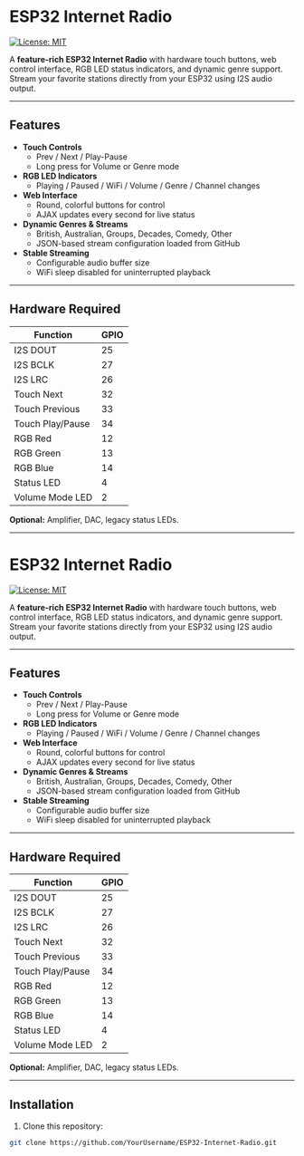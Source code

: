 # ESP32 Internet Radio

[![License: MIT](https://img.shields.io/badge/License-MIT-yellow.svg)](https://opensource.org/licenses/MIT)

A **feature-rich ESP32 Internet Radio** with hardware touch buttons, web control interface, RGB LED status indicators, and dynamic genre support. Stream your favorite stations directly from your ESP32 using I2S audio output.

---

## Features

- **Touch Controls**
  - Prev / Next / Play-Pause
  - Long press for Volume or Genre mode
- **RGB LED Indicators**
  - Playing / Paused / WiFi / Volume / Genre / Channel changes
- **Web Interface**
  - Round, colorful buttons for control
  - AJAX updates every second for live status
- **Dynamic Genres & Streams**
  - British, Australian, Groups, Decades, Comedy, Other
  - JSON-based stream configuration loaded from GitHub
- **Stable Streaming**
  - Configurable audio buffer size
  - WiFi sleep disabled for uninterrupted playback

---

## Hardware Required

| Function           | GPIO  |
|-------------------|-------|
| I2S DOUT           | 25    |
| I2S BCLK           | 27    |
| I2S LRC            | 26    |
| Touch Next         | 32    |
| Touch Previous     | 33    |
| Touch Play/Pause   | 34    |
| RGB Red            | 12    |
| RGB Green          | 13    |
| RGB Blue           | 14    |
| Status LED         | 4     |
| Volume Mode LED    | 2     |

**Optional:** Amplifier, DAC, legacy status LEDs.

---

# ESP32 Internet Radio

[![License: MIT](https://img.shields.io/badge/License-MIT-yellow.svg)](https://opensource.org/licenses/MIT)

A **feature-rich ESP32 Internet Radio** with hardware touch buttons, web control interface, RGB LED status indicators, and dynamic genre support. Stream your favorite stations directly from your ESP32 using I2S audio output.

---

## Features

- **Touch Controls**
  - Prev / Next / Play-Pause
  - Long press for Volume or Genre mode
- **RGB LED Indicators**
  - Playing / Paused / WiFi / Volume / Genre / Channel changes
- **Web Interface**
  - Round, colorful buttons for control
  - AJAX updates every second for live status
- **Dynamic Genres & Streams**
  - British, Australian, Groups, Decades, Comedy, Other
  - JSON-based stream configuration loaded from GitHub
- **Stable Streaming**
  - Configurable audio buffer size
  - WiFi sleep disabled for uninterrupted playback

---

## Hardware Required

| Function           | GPIO  |
|-------------------|-------|
| I2S DOUT           | 25    |
| I2S BCLK           | 27    |
| I2S LRC            | 26    |
| Touch Next         | 32    |
| Touch Previous     | 33    |
| Touch Play/Pause   | 34    |
| RGB Red            | 12    |
| RGB Green          | 13    |
| RGB Blue           | 14    |
| Status LED         | 4     |
| Volume Mode LED    | 2     |

**Optional:** Amplifier, DAC, legacy status LEDs.

---

## Installation

1. Clone this repository:

```bash
git clone https://github.com/YourUsername/ESP32-Internet-Radio.git


